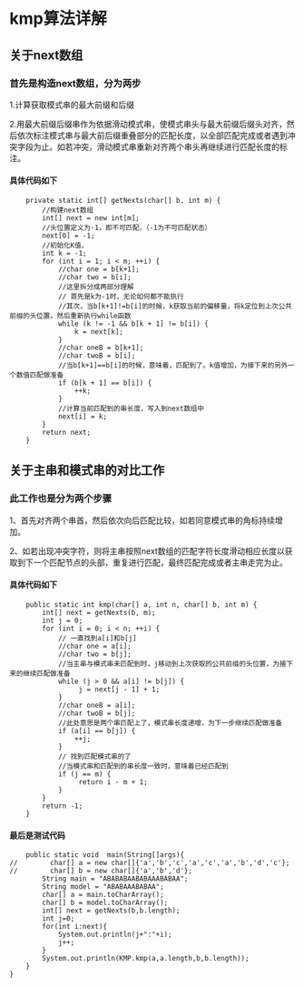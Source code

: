 # kmp算法详解
## 关于next数组
### 首先是构造next数组，分为两步

1.计算获取模式串的最大前缀和后缀

2.用最大前缀后缀串作为依据滑动模式串，使模式串头与最大前缀后缀头对齐，然后依次标注模式串与最大前后缀重叠部分的匹配长度，以全部匹配完成或者遇到冲突字段为止。如若冲突，滑动模式串重新对齐两个串头再继续进行匹配长度的标注。

#### 具体代码如下

```
    private static int[] getNexts(char[] b, int m) {
        //构建next数组
        int[] next = new int[m];
        //头位置定义为-1，即不可匹配，（-1为不可匹配状态）
        next[0] = -1;
        //初始化K值，
        int k = -1;
        for (int i = 1; i < m; ++i) {
            //char one = b[k+1];
            //char two = b[i];
            //这里拆分成两部分理解
            // 首先是k为-1时，无论如何都不能执行
            //其次，当b[k+1]!=b[i]的时候，k获取当前的偏移量，将k定位到上次公共前缀的头位置，然后重新执行while函数
            while (k != -1 && b[k + 1] != b[i]) {
                k = next[k];
            }
            //char oneB = b[k+1];
            //char twoB = b[i];
            //当b[k+1]==b[i]的时候，意味着，匹配到了。k值增加，为接下来的另外一个数值匹配做准备
            if (b[k + 1] == b[i]) {
                ++k;
            }
            //计算当前匹配到的串长度，写入到next数组中
            next[i] = k;
        }
        return next;
    }

```

## 关于主串和模式串的对比工作
### 此工作也是分为两个步骤

1、首先对齐两个串首，然后依次向后匹配比较，如若同意模式串的角标持续增加。

2、如若出现冲突字符，则将主串按照next数组的匹配字符长度滑动相应长度以获取到下一个匹配节点的头部，重复进行匹配，最终匹配完成或者主串走完为止。

#### 具体代码如下
```
    public static int kmp(char[] a, int n, char[] b, int m) {
        int[] next = getNexts(b, m);
        int j = 0;
        for (int i = 0; i < n; ++i) {
            // 一直找到a[i]和b[j]
            //char one = a[i];
            //char two = b[j];
            //当主串与模式串未匹配到时，j移动到上次获取的公共前缀的头位置，为接下来的继续匹配做准备
            while (j > 0 && a[i] != b[j]) {
                 j = next[j - 1] + 1;
            }
            //char oneB = a[i];
            //char twoB = b[j];
            //此处意思是两个串匹配上了，模式串长度递增，为下一步继续匹配做准备
            if (a[i] == b[j]) {
                ++j;
            }
            // 找到匹配模式串的了
            //当模式串和匹配到的串长度一致时，意味着已经匹配到
            if (j == m) {
                 return i - m + 1;
            }
        }
        return -1;
    }
```

#### 最后是测试代码
```
    public static void  main(String[]args){
//        char[] a = new char[]{'a','b','c','a','c','a','b','d','c'};
//        char[] b = new char[]{'a','b','d'};
        String main = "ABABABAABABAAABABAA";
        String model = "ABABAAABABAA";
        char[] a = main.toCharArray();
        char[] b = model.toCharArray();
        int[] next = getNexts(b,b.length);
        int j=0;
        for(int i:next){
            System.out.println(j+":"+i);
            j++;
        }
        System.out.println(KMP.kmp(a,a.length,b,b.length));
    }
}
```
